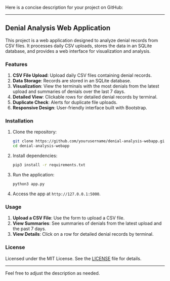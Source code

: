 Here is a concise description for your project on GitHub:

---

## Denial Analysis Web Application

This project is a web application designed to analyze denial records from CSV files. It processes daily CSV uploads, stores the data in an SQLite database, and provides a web interface for visualization and analysis.

### Features

1. **CSV File Upload**: Upload daily CSV files containing denial records.
2. **Data Storage**: Records are stored in an SQLite database.
3. **Visualization**: View the terminals with the most denials from the latest upload and summaries of denials over the last 7 days.
4. **Detailed View**: Clickable rows for detailed denial records by terminal.
5. **Duplicate Check**: Alerts for duplicate file uploads.
6. **Responsive Design**: User-friendly interface built with Bootstrap.

### Installation

1. Clone the repository:
    ```bash
    git clone https://github.com/yourusername/denial-analysis-webapp.git
    cd denial-analysis-webapp
    ```

2. Install dependencies:
    ```bash
    pip3 install -r requirements.txt
    ```

3. Run the application:
    ```bash
    python3 app.py
    ```

4. Access the app at `http://127.0.0.1:5000`.

### Usage

1. **Upload a CSV File**: Use the form to upload a CSV file.
2. **View Summaries**: See summaries of denials from the latest upload and the past 7 days.
3. **View Details**: Click on a row for detailed denial records by terminal.

### License

Licensed under the MIT License. See the [LICENSE](LICENSE) file for details.

---

Feel free to adjust the description as needed.
